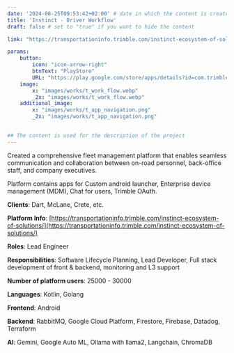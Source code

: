 ```yaml
---
date: '2024-08-25T09:53:42+02:00' # date in which the content is created - defaults to "today"
title: 'Instinct - Driver Workflow'
draft: false # set to "true" if you want to hide the content 

link: "https://transportationinfo.trimble.com/instinct-ecosystem-of-solutions/" # optional URL to link the logo to

params:
    button:
        icon: "icon-arrow-right"
        btnText: "PlayStore"
        URL: "https://play.google.com/store/apps/details?id=com.trimble.ttm.routemanifest"
    image:  
        x: "images/works/t_work_flow.webp"
        _2x: "images/works/t_work_flow.webp"
    additional_image:
        x: "images/works/t_app_navigation.png"
        _2x: "images/works/t_app_navigation.png"
    

## The content is used for the description of the project
---
```


Created a comprehensive fleet management platform that enables seamless communication and collaboration between on-road personnel, back-office staff, and company executives.

Platform contains apps for Custom android launcher, Enterprise device management (MDM), Chat for users, Trimble OAuth.

**Clients**: Dart, McLane, Crete, etc.

**Platform Info**: [https://transportationinfo.trimble.com/instinct-ecosystem-of-solutions/](https://transportationinfo.trimble.com/instinct-ecosystem-of-solutions/)

**Roles**: Lead Engineer

**Responsibilities**: Software Lifecycle Planning, Lead Developer, Full stack development of front & backend, monitoring and L3 support

**Number of platform users**: 25000 - 30000

**Languages**: Kotlin, Golang 

**Frontend**: Android 

**Backend**: RabbitMQ, Google Cloud Platform, Firestore, Firebase, Datadog, Terraform

**AI**: Gemini, Google Auto ML, Ollama with llama2, Langchain, ChromaDB